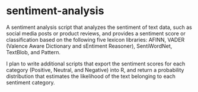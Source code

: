 # sentiment-analysis
A sentiment analysis script that analyzes the sentiment of text data, such as social media posts or product reviews, and provides a sentiment score or classification based on the following five lexicon libraries: AFINN, VADER (Valence Aware Dictionary and sEntiment Reasoner), SentiWordNet, TextBlob, and Pattern.

I plan to write additional scripts that export the sentiment scores for each category (Positive, Neutral, and Negative) into R, and return a probability distribution that estimates the likelihood of the text belonging to each sentiment category.
